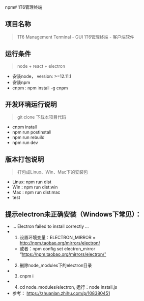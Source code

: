 npm# 1T6管理终端

## 项目名称

> 1T6 Management Terminal - GUI
> 1T6管理终端 - 客户端软件

## 运行条件

> node + react + electron

* 安装node， version: >=12.11.1
* 安装npm
* cnpm : npm install -g cnpm

## 开发环境运行说明

> git clone 下载本项目代码

* cnpm install
* npm run postinstall
* npm run rebuild
* npm run dev

## 版本打包说明

> 打包成Linux、Win、Mac下的安装包

* Linux: npm run dist
* Win  : npm run dist:win
* Mac  : npm run dist:mac
* test


## 提示electron未正确安装（Windows下常见）：

* ... Electron failed to install correctly ...
* 1. 设置环境变量：ELECTRON_MIRROR = http://npm.taobao.org/mirrors/electron/
  * 或者：npm config set electron_mirror “https://npm.taobao.org/mirrors/electron/”
* 2. 删除node_modules下的electron目录
* 3. cnpm i
* 4. cd node_modules/electron, 运行：node install.js
* 参考： https://zhuanlan.zhihu.com/p/108380451
